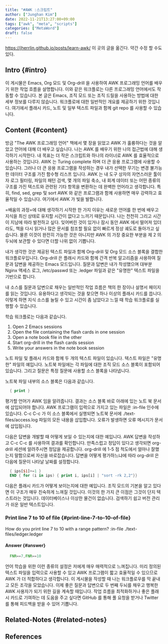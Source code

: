 ```yaml
---
title: "#AWK :스크립트"
author: ["Junghan Kim"]
date: 2022-11-21T13:27:00+09:00
tags: ["awk", "meta", "scripts"]
categories: ["MetaWord"]
draft: false
---
```


<https://jherrlin.github.io/posts/learn-awk/> 이 곳의 글을 옮긴다. 약간 수정 할 수도 있다.


## Intro {#intro}

이 게시물은 Emacs, Org 모드 및 Org-drill 을 사용하여 AWK 프로그래밍 언어를 배우기 위한 작업 흐름을 설명합니다. 이와 같은 워크플로는 다른 프로그래밍 언어에서도 작동할 수 있습니다. 본 글은 Emacs, 조직 모드 또는 조직 드릴을 사용하는 방법에 대한 세부 정보를 다루지 않습니다. 워크플로에 대한 일반적인 개요를 제공하기 위한 것입니다. 여기에서 플래시 카드, 노트 및 일부 텍스트 파일과 함께 git repo 를 사용할 수 있습니다.


## Content {#content}

방금 "The AWK 프로그래밍 언어" 책에서 몇 장을 읽었고 AWK 가 훌륭하다는 것을 알았고 언어에 대해 더 배우고 싶습니다. 나는 AWK 를 배우기 위한 나의 접근법에 대해 생각하기 시작한다. 내 목표는 더 작은 스크립트와 하나의 라이너로 AWK 를 효율적으로 사용하는 것입니다. AWK 는 Turing complete 하며 더 큰 응용 프로그램에 사용할 수 있습니다. 그러나 더 큰 응용 프로그램을 작성하는 경우 내가 선택한 무기는 변경 불가능한 데이터 구조를 가진 함수형 리스프 입니다. AWK 는 내 도구 상자의 자연스러운 툴이자 로그 필터링, 파일의 패턴 검색, 몇 개의 파일 축소, 내 회계 데이터 또는 어떤 종류의 구조를 가진 텍스트와 관련된 기타 항목을 변환하는 데 완벽한 언어라고 생각합니다. 특히, find, sed, grep 및 sort AWK 와 같은 프로그램과 함께 사용하면 매우 강력하고 효율적일 수 있습니다. 여기에서 AWK 가 빛을 발합니다.

=배움의 과정=에 대해 생각하기 시작한 한 가지 이유는 새로운 언어를 한 번에 배우고 지식을 최신 상태로 유지할 시간이 없다고 느끼기 때문입니다. 나는 천천히 그리고 시간이 지남에 따라 발전하고 싶다. 잊어버린 것이 있거나 잠시 동안 AWK 에서 떨어져 있더라도, 책을 다시 읽거나 많은 문서를 참조할 필요 없이 빠르게 정상 궤도로 돌아가고 싶습니다. 물론 이것이 완전히 가능한 것은 아니지만 AWK 의 가장 중요한 부분을 제 2 의 두뇌에 보관할 수 있다면 더할 나위 없이 기쁩니다.

내가 생각한 것은 제공된 텍스트 파일과 함께 Org-drill 및 Org 모드 소스 블록을 결합한 워크플로우입니다. Org-drill 은 플래시 카드와 함께 간격 반복 알고리즘을 사용하여 질문과 답변을 제공하는 Emacs 모드입니다. 질문과 답변은 내가 작성했으며 대부분 Nginx 액세스 로그, /etc/passwd 또는 .ledger 파일과 같은 "유명한" 텍스트 파일을 기반으로 합니다.

내 소스를 질문과 답변으로 채우는 일반적인 작업 흐름은 책의 한 장이나 설명서 페이지를 읽는 것입니다. 유용하다고 생각되는 것을 찾으면 하나 이상의 플래시 카드를 씁니다. 이렇게 하면 지식 소스를 늘릴 수 있고 시간이 좀 남았다고 느낄 때 학습 워크플로를 실행할 수 있습니다.

학습 워크플로는 다음과 같습니다.

1.  Open 2 Emacs sessions
2.  Open the file containing the flash cards in one session
3.  Open a note book file in the other
4.  Start org-drill in the flash cards session
5.  Write your answers in the note book session

노트 파일 및 플래시 카드와 함께 두 개의 텍스트 파일이 있습니다. 텍스트 파일은 "유명한" 파일의 예입니다. 노트북 파일에는 각 파일에 대한 조직 모드 소스 블록이 포함되어 있습니다. 그리고 질문은 특정 질문에 사용할 소스 블록을 나타냅니다.

노트북 파일 내부의 소스 블록은 다음과 같습니다.

```awk
  { print }
```

평가할 언어가 AWK 임을 알려줍니다. 결과는 소스 블록 바로 아래에 있는 노트 북 문서에 삽입되어야 합니다. AWK 프로그램이 입력으로 가지고 있는 파일은 :in-file 인수에 있습니다. C-c C-c 가 이 소스 블록에서 실행되면 노트북 문서에 ./text-files/access.log 파일의 모든 내용을 삽입합니다. 오류가 발생하면 오류 메시지가 문서에 삽입됩니다.

다음은 답변을 개발할 때 어떻게 보일 수 있는지에 대한 예입니다. AWK 답변을 작성하고 C-c C-c 를 사용하여 결과를 확인합니다. 만족스럽고 정답이 있다고 생각되면 org-drill 세션에 알려주시면 정답을 제공합니다. org-drill 에 1-5 점 척도에서 얼마나 잘했는지 말함으로써 자신을 바로잡습니다. 답변을 어떻게 평가하느냐에 따라 org-drill 은 다음에 질문이 나타날 날짜를 설정합니다.

```awk
  { ips[$1]+=1 }
  END { for (i in ips) { print i, ips[i] | "sort -rk 2,2"}}
```

다음은 플래시 카드가 어떻게 보이는지에 대한 예입니다. 조직 모드의 기본을 알고 있다면 이 구조가 매우 친숙하게 느껴질 것입니다. 이것의 한 가지 큰 이점은 그것이 단지 텍스트라는 것입니다. 데이터베이스나 이상한 물건이 없습니다. 검색하기 쉽고 버전 관리가 쉬운 일반 텍스트입니다.


### Print line 7 to 10 of file {#print-line-7-to-10-of-file}

How do you print line 7 to 10 with a range pattern? :in-file ./text-files/ledger.ledger


#### Answer {#answer}

```awk
  FNR==7,FNR==10
```

언어 학습을 위한 이런 종류의 설정은 저에게 매우 매력적으로 느껴집니다. 미리 정의된 텍스트 파일을 입력으로 사용할 수 있고 AWK 프로그램이 짧고 효율적일 수 있으므로 AWK 가 더 적합하다고 생각합니다. 이 게시물을 작성할 때 나는 워크플로우를 막 끝내고 모든 조각을 모았습니다. 이제 좋은 질문과 답변으로 두 번째 두뇌를 채우고 행복한 AWK 사용자가 되기 위한 길을 계속할 때입니다. 작업 흐름을 최적화하거나 좋은 플래시 카드로 기여하는 데 도움을 주고 싶다면 GitHub 를 통해 풀 요청을 받거나 Twitter 를 통해 피드백을 받을 수 있어 기쁩니다.


## Related-Notes {#related-notes}

## References

<style>.csl-entry{text-indent: -1.5em; margin-left: 1.5em;}</style><div class="csl-bib-body">
</div>
